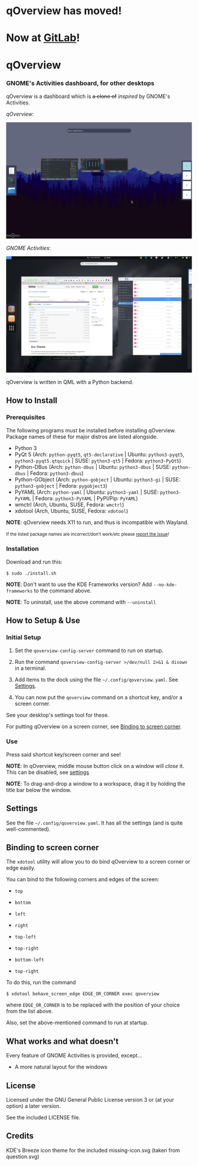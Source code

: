 # qOverview has moved!
# Now at [GitLab](https://gitlab.com/bharadwaj-raju/QOverview)!

# qOverview
### GNOME's Activities dashboard, for other desktops

qOverview is a dashboard which is ~~a clone of~~ *inspired* by GNOME's Activities.

*qOverview*:

![qoverview](.github/qoverview-scrot.png)

*GNOME Activities*:

![GNOME Activities](.github/gnome-scrot.png)

qOverview is written in QML with a Python backend.

## How to Install

### Prerequisites

The following programs must be installed before installing qOverview. Package names of these for major distros are listed alongside.

- Python 3
- PyQt 5 (Arch: `python-pyqt5`, `qt5-declarative` | Ubuntu: `python3-pyqt5`, `python3-pyqt5.qtquick` | SUSE: `python3-qt5` | Fedora: `python3-PyQt5`)
- Python-DBus (Arch: `python-dbus` | Ubuntu: `python3-dbus` | SUSE: `python-dbus` | Fedora: `python3-dbus`)
- Python-GObject (Arch: `python-gobject` | Ubuntu: `python3-gi` | SUSE: `python3-gobject` | Fedora: `pygobject3`)
- PyYAML (Arch: `python-yaml` | Ubuntu: `python3-yaml` | SUSE: `python3-PyYAML` | Fedora: `python3-PyYAML` | PyPI/Pip: `PyYAML`)
- wmctrl (Arch, Ubuntu, SUSE, Fedora: `wmctrl`)
- xdotool (Arch, Ubuntu, SUSE, Fedora: `xdotool`)

**NOTE**: qOverview needs X11 to run, and thus is incompatible with Wayland.

<small>If the listed package names are incorrect/don't work/etc please [report the issue](https://github.com/bharadwaj-raju/qOverview/issues/new)!</small>

### Installation

Download and run this:

    $ sudo ./install.sh

**NOTE**: Don't want to use the KDE Frameworks version? Add `--no-kde-frameworks` to the command above.

**NOTE**: To uninstall, use the above command with `--uninstall`

## How to Setup & Use

### Initial Setup

1. Set the `qoverview-config-server` command to run on startup.

2. Run the command `qoverview-config-server >/dev/null 2>&1 & disown` in a terminal.

3. Add items to the dock using the file `~/.config/qoverview.yaml`. See [Settings](#settings).

4. You can now put the `qoverview` command on a shortcut key, and/or a screen corner.

See your desktop's settings tool for these.

For putting qOverview on a screen corner, see [Binding to screen corner](#binding-to-screen-corner).

### Use

Press said shortcut key/screen corner and see!


**NOTE**: In qOverview, middle mouse button click on a window will *close* it. This can be disabled, see [settings](#settings)

**NOTE**: To drag-and-drop a window to a workspace, drag it by holding the title bar below the window.

## Settings

See the file `~/.config/qoverview.yaml`. It has all the settings (and is quite well-commented).

## Binding to screen corner

The `xdotool` utility will allow you to do bind qOverview to a screen corner or edge easily.

You can bind to the following corners and edges of the screen:

- `top`
- `bottom`
- `left`
- `right`

- `top-left`
- `top-right`
- `bottom-left`
- `top-right`

To do this, run the command

    $ xdotool behave_screen_edge EDGE_OR_CORNER exec qoverview

where `EDGE_OR_CORNER` is to be replaced with the position of your choice from the list above.

Also, set the above-mentioned command to run at startup.

## What works and what doesn't

Every feature of GNOME Activities is provided, except…

- A more natural layout for the windows

## License

Licensed under the GNU General Public License version 3 or (at your option) a later version.

See the included LICENSE file.

## Credits

KDE's Breeze icon theme for the included missing-icon.svg (taken from question.svg)
